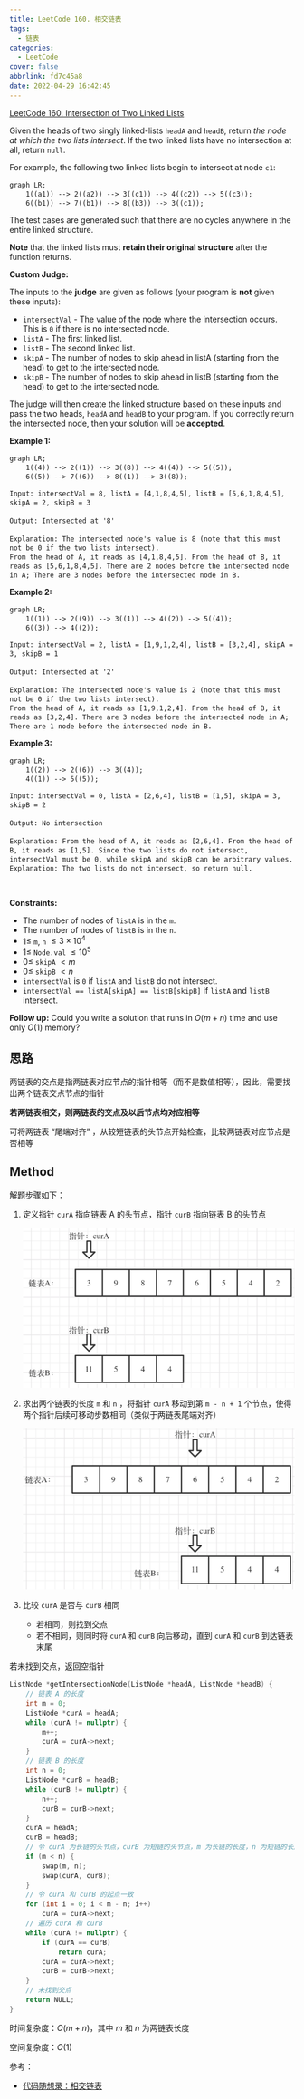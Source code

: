 ```yaml
---
title: LeetCode 160. 相交链表
tags:
  - 链表
categories:
  - LeetCode
cover: false
abbrlink: fd7c45a8
date: 2022-04-29 16:42:45
---
```


[LeetCode 160. Intersection of Two Linked Lists](https://leetcode-cn.com/problems/intersection-of-two-linked-lists/)

Given the heads of two singly linked-lists `headA` and `headB`, return *the node at which the two lists intersect*. If the two linked lists have no intersection at all, return `null`.

For example, the following two linked lists begin to intersect at node `c1`:

```mermaid
graph LR;
    1((a1)) --> 2((a2)) --> 3((c1)) --> 4((c2)) --> 5((c3));
    6((b1)) --> 7((b1)) --> 8((b3)) --> 3((c1));
```

The test cases are generated such that there are no cycles anywhere in the entire linked structure.

**Note** that the linked lists must **retain their original structure** after the function returns.

**Custom Judge:**

The inputs to the **judge** are given as follows (your program is **not** given these inputs):

 - `intersectVal` - The value of the node where the intersection occurs. This is `0` if there is no intersected node.
 - `listA` - The first linked list.
 - `listB` - The second linked list.
 - `skipA` - The number of nodes to skip ahead in listA (starting from the head) to get to the intersected node.
 - `skipB` - The number of nodes to skip ahead in listB (starting from the head) to get to the intersected node.

The judge will then create the linked structure based on these inputs and pass the two heads, `headA` and `headB` to your program. If you correctly return the intersected node, then your solution will be **accepted**.


**Example 1:**

```mermaid
graph LR;
    1((4)) --> 2((1)) --> 3((8)) --> 4((4)) --> 5((5));
    6((5)) --> 7((6)) --> 8((1)) --> 3((8));
```

    Input: intersectVal = 8, listA = [4,1,8,4,5], listB = [5,6,1,8,4,5], skipA = 2, skipB = 3

    Output: Intersected at '8'

    Explanation: The intersected node's value is 8 (note that this must not be 0 if the two lists intersect).
    From the head of A, it reads as [4,1,8,4,5]. From the head of B, it reads as [5,6,1,8,4,5]. There are 2 nodes before the intersected node in A; There are 3 nodes before the intersected node in B.


**Example 2:**

```mermaid
graph LR;
    1((1)) --> 2((9)) --> 3((1)) --> 4((2)) --> 5((4));
    6((3)) --> 4((2));
```

    Input: intersectVal = 2, listA = [1,9,1,2,4], listB = [3,2,4], skipA = 3, skipB = 1

    Output: Intersected at '2'

    Explanation: The intersected node's value is 2 (note that this must not be 0 if the two lists intersect).
    From the head of A, it reads as [1,9,1,2,4]. From the head of B, it reads as [3,2,4]. There are 3 nodes before the intersected node in A; There are 1 node before the intersected node in B.


**Example 3:**

```mermaid
graph LR;
    1((2)) --> 2((6)) --> 3((4));
    4((1)) --> 5((5));
```

    Input: intersectVal = 0, listA = [2,6,4], listB = [1,5], skipA = 3, skipB = 2

    Output: No intersection

    Explanation: From the head of A, it reads as [2,6,4]. From the head of B, it reads as [1,5]. Since the two lists do not intersect, intersectVal must be 0, while skipA and skipB can be arbitrary values.
    Explanation: The two lists do not intersect, so return null.
 

**Constraints:**

 - The number of nodes of `listA` is in the `m`.
 - The number of nodes of `listB` is in the `n`.
 - $1 \le$ `m`, `n` $\le 3 \times 10^4$
 - $1 \le$ `Node.val` $\le 10^5$
 - $0 \le$ `skipA` $< m$
 - $0 \le$ `skipB` $< n$
 - `intersectVal` is `0` if `listA` and `listB` do not intersect.
 - `intersectVal == listA[skipA] == listB[skipB]` if `listA` and `listB` intersect.
 

**Follow up:** Could you write a solution that runs in $O(m + n)$ time and use only $O(1)$ memory?


## 思路

两链表的交点是指两链表对应节点的指针相等（而不是数值相等），因此，需要找出两个链表交点节点的指针

**若两链表相交，则两链表的交点及以后节点均对应相等**

可将两链表 “尾端对齐” ，从较短链表的头节点开始检查，比较两链表对应节点是否相等

## Method

解题步骤如下：

1. 定义指针 `curA` 指向链表 A 的头节点，指针 `curB` 指向链表 B 的头节点

    ![](LeetCode160-相交链表/1.png)

2. 求出两个链表的长度 `m` 和 `n` ，将指针 `curA` 移动到第 `m - n + 1` 个节点，使得两个指针后续可移动步数相同（类似于两链表尾端对齐）

    ![](LeetCode160-相交链表/2.png)

3. 比较 `curA` 是否与 `curB` 相同
    - 若相同，则找到交点
    - 若不相同，则同时将 `curA` 和 `curB` 向后移动，直到 `curA` 和 `curB` 到达链表末尾

若未找到交点，返回空指针

```cpp
ListNode *getIntersectionNode(ListNode *headA, ListNode *headB) {
    // 链表 A 的长度
    int m = 0;
    ListNode *curA = headA;
    while (curA != nullptr) {
        m++;
        curA = curA->next;
    }
    // 链表 B 的长度
    int n = 0;
    ListNode *curB = headB;
    while (curB != nullptr) {
        n++;
        curB = curB->next;
    }
    curA = headA;
    curB = headB;
    // 令 curA 为长链的头节点，curB 为短链的头节点，m 为长链的长度，n 为短链的长度
    if (m < n) {
        swap(m, n);
        swap(curA, curB);
    }
    // 令 curA 和 curB 的起点一致
    for (int i = 0; i < m - n; i++)
        curA = curA->next;
    // 遍历 curA 和 curB
    while (curA != nullptr) {
        if (curA == curB)
            return curA;
        curA = curA->next;
        curB = curB->next;
    }
    // 未找到交点
    return NULL;
}
```

时间复杂度：$O(m + n)$，其中 $m$ 和 $n$ 为两链表长度

空间复杂度：$O(1)$

参考：
- [代码随想录：相交链表](https://www.programmercarl.com/%E9%9D%A2%E8%AF%95%E9%A2%9802.07.%E9%93%BE%E8%A1%A8%E7%9B%B8%E4%BA%A4.html#%E6%80%9D%E8%B7%AF)